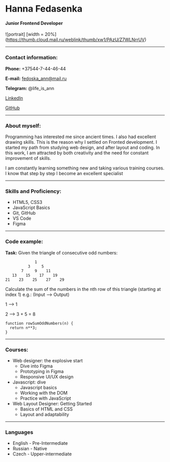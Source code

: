 # **Hanna Fedasenka**   
#### Junior Frontend Developer

![portrait] [width = 20%] (https://thumb.cloud.mail.ru/weblink/thumb/xw1/PAzU/Z7WLNrrUV)

*************

### **Contact information:**    

**Phone:** +37544-7-44-46-44

**E-mail:** fedoska_ann@mail.ru

**Telegram:** @life_is_ann

[LinkedIn](https://www.linkedin.com/in/hanna-fedasenka-792570248/)

[GitHub](https://github.com/Tirvia)     
           
*****************

### **About myself:**

Programming has interested me since ancient times. I also had excellent drawing skills. This is the reason why I settled on Fronted development. I started my path from studying web design, and after layout and coding. In this work, I am attracted by both creativity and the need for constant improvement of skills.

I am constantly learning something new and taking various training courses. I know that step by step I become an excellent specialist

********************

### **Skills and Proficiency:**

* HTML5, CSS3
* JavaScript Basics
* Git, GitHub
* VS Code
* Figma

************

### **Code example:**

**Task:** Given the triangle of consecutive odd numbers:


                 1
              3     5
           7     9    11
       13    15    17    19
    21    23    25    27    29


Calculate the sum of the numbers in the nth row of this triangle (starting at index 1) e.g.: (Input --> Output)

1 -->  1

2 --> 3 + 5 = 8
```
function rowSumOddNumbers(n) {
  return n**3;
}
```
**************

### **Courses:**

* Web designer: the explosive start
    + Dive into Figma
    + Prototyping in Figma
    + Responsive UI/UX design
* Javascript: dive
    + Javascript basics
    + Working with the DOM
    + Practice with JavaScript
* Web Layout Designer: Getting Started
    + Basics of HTML and CSS
    + Layout and adaptability

******************

### **Languages**

* English - Pre-Intermediate
* Russian - Native
* Czech - Upper-intermediate